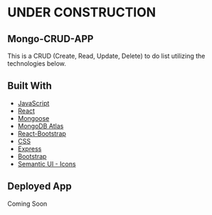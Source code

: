 # UNDER CONSTRUCTION

## Mongo-CRUD-APP

This is a CRUD (Create, Read, Update, Delete) to do list utilizing the technologies below. 

## Built With
* [JavaScript](https://developer.mozilla.org/en-US/docs/Web/JavaScript)
* [React](https://reactjs.org/)
* [Mongoose](https://mongoosejs.com/)
* [MongoDB Atlas](https://www.mongodb.com/cloud/atlas)
* [React-Bootstrap](https://react-bootstrap.github.io/)
* [CSS](https://www.w3schools.com/css/default.asp)
* [Express](https://expressjs.com/)
* [Bootstrap](https://getbootstrap.com/)
* [Semantic UI - Icons](https://semantic-ui.com/elements/icon.html)

## Deployed App
Coming Soon